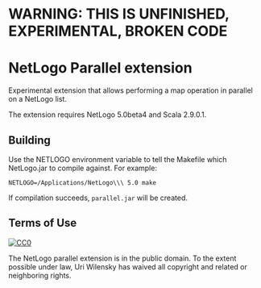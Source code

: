 # WARNING: THIS IS UNFINISHED, EXPERIMENTAL, BROKEN CODE

# NetLogo Parallel extension

Experimental extension that allows performing a map operation in parallel on a NetLogo list.

The extension requires NetLogo 5.0beta4 and Scala 2.9.0.1.

## Building

Use the NETLOGO environment variable to tell the Makefile which NetLogo.jar to compile against.  For example:

    NETLOGO=/Applications/NetLogo\\\ 5.0 make

If compilation succeeds, `parallel.jar` will be created.

## Terms of Use

[![CC0](http://i.creativecommons.org/p/zero/1.0/88x31.png)](http://creativecommons.org/publicdomain/zero/1.0/)

The NetLogo parallel extension is in the public domain.  To the extent possible under law, Uri Wilensky has waived all copyright and related or neighboring rights.
